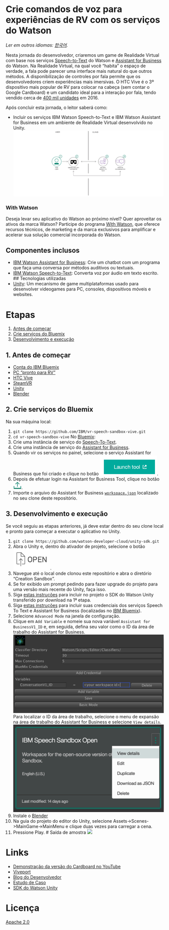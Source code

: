﻿# Crie comandos de voz para experiências de RV com os serviços do Watson 
*Ler em outros idiomas: [한국어](README-ko.md).* 

Nesta jornada do desenvolvedor, criaremos um game de Realidade Virtual com base nos serviços [Speech-to-Text](https://www.ibm.com/watson/developercloud/speech-to-text.html) do Watson e [Assistant for Business](https://www.ibm.com/watson/developercloud/conversation.html) do Watson. 
Na Realidade Virtual, na qual você “habita” o espaço de verdade, a fala pode parecer uma interface mais natural do que outros métodos. A disponibilização de controles por fala permite que os desenvolvedores criem experiências mais imersivas. O HTC Vive é o 3º dispositivo mais popular de RV para colocar na cabeça (sem contar o Google Cardboard) e um candidato ideal para a interação por fala, tendo vendido cerca de [400 mil unidades](http://www.hypergridbusiness.com/2016/11/report-98-of-vr-headsets-sold-this-year-are-for-mobile-phones) em 2016. 

Após concluir esta jornada, o leitor saberá como: 
* Incluir os serviços IBM Watson Speech-to-Text e IBM Watson Assistant for Business em um ambiente de Realidade Virtual desenvolvido no Unity. 
![](doc/source/images/architecture.png) 
### With Watson 
Deseja levar seu aplicativo do Watson ao próximo nível? Quer aproveitar os ativos da marca Watson? Participe do programa [With Watson](https://www.ibm.com/watson/with-watson), que oferece recursos técnicos, de marketing e da marca exclusivos para amplificar e acelerar sua solução comercial incorporada do Watson. 
## Componentes inclusos 
* [IBM Watson Assistant for Business](https://www.ibm.com/watson/developercloud/conversation.html): Crie um chatbot com um programa que faça uma conversa por métodos auditivos ou textuais. 
* [IBM Watson Speech-to-Text](https://www.ibm.com/watson/developercloud/speech-to-text.html): Converta voz por áudio em texto escrito. ## Tecnologias utilizadas 
* [Unity](https://unity3d.com/): Um mecanismo de game multiplataformas usado para desenvolver videogames para PC, consoles, dispositivos móveis e websites. 
# Etapas 
1. [Antes de começar](#1-before-you-begin) 
2. [Crie serviços do Bluemix](#2-create-bluemix-services) 
3. [Desenvolvimento e execução](#3-building-and-running) 
## 1. Antes de começar 
* [Conta do IBM Bluemix](http://ibm.biz/Bdimr6) 
* [PC “pronto para RV”](https://www.vive.com/us/ready/) 
* [HTC Vive](https://www.vive.com/us/product/) 
* [SteamVR](http://store.steampowered.com/steamvr) 
* [Unity](https://unity3d.com/get-unity/download) 
* [Blender](https://www.blender.org/) 
## 2. Crie serviços do Bluemix 

Na sua máquina local: 
1. `git clone https://github.com/IBM/vr-speech-sandbox-vive.git` 
2. `cd vr-speech-sandbox-vive`
No [Bluemix](https://console.ng.bluemix.net/):
1. Crie uma instância de serviço do [Speech-To-Text](https://console.ng.bluemix.net/catalog/speech-to-text/).
2. Crie uma instância de serviço do [Assistant for Business](https://console.ng.bluemix.net/catalog/services/conversation/).
3. Quando vir os serviços no painel, selecione o serviço Assistant for Business que foi criado e clique no botão !["Launch Tool"](/doc/source/images/workspace_launch.png?raw=true).
4. Depois de efetuar login na Assistant for Business Tool, clique no botão !["Import"](/doc/source/images/import_icon.png?raw=true).
5. Importe o arquivo do Assistant for Business [`workspace.json`](data/workspace.json) localizado no seu clone deste repositório. 
## 3. Desenvolvimento e execução 
Se você seguiu as etapas anteriores, já deve estar dentro do seu clone local e pronto para começar a executar o aplicativo no Unity. 
1. `git clone https://github.com/watson-developer-cloud/unity-sdk.git` 
2. Abra o Unity e, dentro do ativador de projeto, selecione o botão ![Open](doc/source/images/unity_open.png?raw=true). 
3. Navegue até o local onde clonou este repositório e abra o diretório “Creation Sandbox”. 
4. Se for exibido um prompt pedindo para fazer upgrade do projeto para uma versão mais recente do Unity, faça isso. 
5. Siga [estas instruções](https://github.com/watson-developer-cloud/unity-sdk#getting-the-watson-sdk-and-adding-it-to-unity) para incluir no projeto o SDK do Watson Unity transferido por download na 1ª etapa. 
6. Siga [estas instruções](https://github.com/watson-developer-cloud/unity-sdk#configuring-your-service-credentials) para incluir suas credenciais dos serviços Speech To Text e Assistant for Business (localizadas no [IBM Bluemix](https://console.ng.bluemix.net/)). 
7. Selecione `Advanced Mode` na janela de configuração.
8. Clique em `Add Variable` e nomeie sua nova variável `Assistant for BusinessV1_ID` e, em seguida, defina seu valor como o ID da área de trabalho do Assistant for Business. ![Variable Configuration Example](doc/source/images/add_variable.png?raw=true) Para localizar o ID da área de trabalho, selecione o menu de expansão na área de trabalho do Assistant for Business e selecione `View details`. 
![View Details Location](doc/source/images/workspace_details.png?raw=true)
9. Instale o [Blender](https://www.blender.org)
10. Na guia do projeto do editor do Unity, selecione Assets-&gt;Scenes-&gt;MainGame-&gt;MainMenu e clique duas vezes para carregar a cena.
11. Pressione Play. # Saída de amostra [![](http://img.youtube.com/vi/FlMvLDw6cYc/0.jpg)](http://www.youtube.com/watch?v=FlMvLDw6cYc) 
# Links 
* [Demonstração da versão do Cardboard no YouTube](https://www.youtube.com/watch?v=rZFpUpy4y0g) 
* [Viveport](https://www.viveport.com/apps/bbde0cff-98c1-4117-acd8-e808ded515ca) 
* [Blog do Desenvolvedor](https://www.ibm.com/innovation/milab/watson-speech-virtual-reality-unity/) 
* [Estudo de Caso](https://www.ibm.com/innovation/milab/work/speech-sandbox/) 
* [SDK do Watson Unity](https://github.com/watson-developer-cloud/unity-sdk) 
# Licença 
[Apache 2.0](LICENÇA) 
